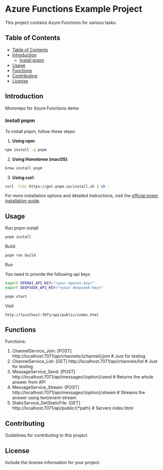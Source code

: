# Azure Functions Example Project

This project contains Azure Functions for various tasks.

## Table of Contents

- [Table of Contents](#table-of-contents)
- [Introduction](#introduction)
  - [Install pnpm](#install-pnpm)
- [Usage](#usage)
- [Functions](#functions)
- [Contributing](#contributing)
- [License](#license)

## Introduction

Monorepo for Azure Functions demo

### Install pnpm

To install pnpm, follow these steps:

1. **Using npm**:

```sh
npm install -g pnpm
```

2. **Using Homebrew (macOS)**:

```sh
brew install pnpm
```

3. **Using curl**:

```sh
curl -fsSL https://get.pnpm.io/install.sh | sh -
```

For more installation options and detailed instructions, visit the [official pnpm installation guide](https://pnpm.io/installation).

## Usage

Run pnpm install

```sh
pnpm install
```

Build

```sh
pnpm run build
```

Run

You need to provide the following api keys

```sh
export OPENAI_API_KEY="<your-openai-key>"
export DEEPSEEK_API_KEY="<your-deepseek-key>"
```

```sh
pnpm start
```

Visit

`http://localhost:7071/api/public/index.html`

## Functions

Functions:

1. ChannelService_Join: [POST] http://localhost:7071/api/channels/{channel}/join # Just for testing
1. ChannelService_List: [GET] http://localhost:7071/api/channels/list # Just for testing
1. MessageService_Send: [POST] http://localhost:7071/api/messages/{option}/send # Returns the whole answer from API
1. MessageService_Stream: [POST] http://localhost:7071/api/messages/{option}/stream # Streams the answer using text/event-stream
1. StaticService_GetStaticFile: [GET] http://localhost:7071/api/public/{\*path} # Servers index.html

## Contributing

Guidelines for contributing to this project.

## License

Include the license information for your project.
